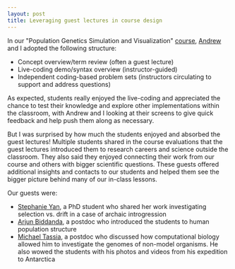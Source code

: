```yaml
---
layout: post
title: Leveraging guest lectures in course design
---
```


In our  "Population Genetics Simulation and Visualization" [course](https://scarioscia.github.io/teaching/), [Andrew](https://andrew-bortvin.github.io/) and I adopted the following structure: 
- Concept overview/term review (often a guest lecture)
- Live-coding demo/syntax overview (instructor-guided)
- Independent coding-based problem sets (instructors circulating to support and address questions)

As expected, students really enjoyed the live-coding and appreciated the chance to test their knowledge and explore other implementations within the classroom, with Andrew and I looking at their screens to give quick feedback and help push them along as necessary. 

But I was surprised by how much the students enjoyed and absorbed the guest lectures! Multiple students shared in the course evaluations that the guest lectures introduced them to research careers and science outside the classroom. They also said they enjoyed connecting their work from our course and others with bigger scientific questions. These guests offered additional insights and contacts to our students and helped them see the bigger picture behind many of our in-class lessons.

Our guests were: 
- [Stephanie Yan](https://stephaniemyan.github.io/), a PhD student who shared her work investigating selection vs. drift in a case of archaic introgression 
- [Arjun Biddanda](https://aabiddanda.github.io/), a postdoc who introduced the students to human population structure 
- [Michael Tassia](https://mtassia.github.io/), a postdoc who discussed how computational biology allowed him to investigate the genomes of non-model organisms. He also wowed the students with his photos and videos from his expedition to Antarctica

